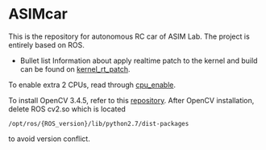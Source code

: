 # ASIMcar
This is the repository for autonomous RC car of ASIM Lab. The project is entirely based on ROS.

* Bullet list 
Information about apply realtime patch to the kernel and build can be found on [kernel_rt_patch](https://github.com/xihuiwu/ASIMcar/blob/master/docs/nvidia/kernel_rt_patch.md).

To enable extra 2 CPUs, read through [cpu_enable](https://github.com/xihuiwu/ASIMcar/blob/master/docs/asimcar_setup/cpu_enable.md).

To install OpenCV 3.4.5, refer to this [repository](https://github.com/xihuiwu/buildOpenCVTX2).
After OpenCV installation, delete ROS cv2.so which is located
```
/opt/ros/{ROS_version}/lib/python2.7/dist-packages
```
to avoid version conflict.
